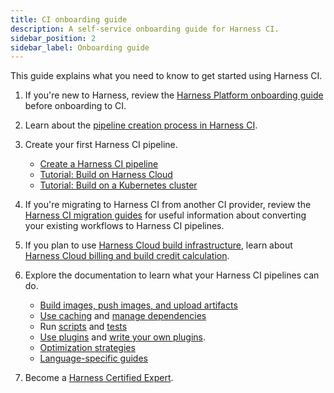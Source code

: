 ```yaml
---
title: CI onboarding guide
description: A self-service onboarding guide for Harness CI.
sidebar_position: 2
sidebar_label: Onboarding guide
---
```


This guide explains what you need to know to get started using Harness CI.

1. If you're new to Harness, review the [Harness Platform onboarding guide](/docs/platform/get-started/onboarding-guide) before onboarding to CI.
2. Learn about the [pipeline creation process in Harness CI](../use-ci/prep-ci-pipeline-components.md).
3. Create your first Harness CI pipeline.

   * [Create a Harness CI pipeline](../use-ci/prep-ci-pipeline-components.md#create-a-harness-ci-pipeline)
   * [Tutorial: Build on Harness Cloud](/tutorials/ci-pipelines/fastest-ci)
   * [Tutorial: Build on a Kubernetes cluster](/tutorials/ci-pipelines/kubernetes-build-farm)

4. If you're migrating to Harness CI from another CI provider, review the [Harness CI migration guides](/docs/category/migrate-to-harness-ci) for useful information about converting your existing workflows to Harness CI pipelines.
5. If you plan to use [Harness Cloud build infrastructure](../use-ci/set-up-build-infrastructure/use-harness-cloud-build-infrastructure.md), learn about [Harness Cloud billing and build credit calculation](./ci-subscription-mgmt.md#harness-cloud-billing-and-build-credits).
6. Explore the documentation to learn what your Harness CI pipelines can do.

   * [Build images, push images, and upload artifacts](../use-ci/build-and-upload-artifacts/build-and-upload-an-artifact)
   * [Use caching](/docs/category/share-and-cache-ci-data) and [manage dependencies](/docs/category/manage-dependencies)
   * Run [scripts](../use-ci/run-ci-scripts/run-step-settings.md) and [tests](/docs/category/run-tests)
   * [Use plugins](../use-ci/use-drone-plugins/explore-ci-plugins.md) and [write your own plugins](../use-ci/use-drone-plugins/custom_plugins.md).
   * [Optimization strategies](../use-ci/optimize-and-more/optimizing-ci-build-times.md)
   * [Language-specific guides](/tutorials/ci-pipelines/build)

7. Become a [Harness Certified Expert](/certifications/continuous-integration).
